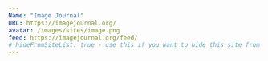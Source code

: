 ```yaml
---
Name: "Image Journal"
URL: https://imagejournal.org/
avatar: /images/sites/image.png
feed: https://imagejournal.org/feed/
# hideFromSiteList: true - use this if you want to hide this site from the list of sites on this page: https://eleventy-m10y.lkmt.us/sites/
---
```

